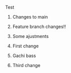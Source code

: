Test

1. Changes to main
2. Feature branch changes!!
3. Some ajustments


1. First change
2. Gachi bass
3. Third change